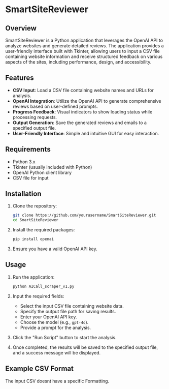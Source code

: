 # SmartSiteReviewer

## Overview

SmartSiteReviewer is a Python application that leverages the OpenAI API to analyze websites and generate detailed reviews. The application provides a user-friendly interface built with Tkinter, allowing users to input a CSV file containing website information and receive structured feedback on various aspects of the sites, including performance, design, and accessibility.

## Features

- **CSV Input**: Load a CSV file containing website names and URLs for analysis.
- **OpenAI Integration**: Utilize the OpenAI API to generate comprehensive reviews based on user-defined prompts.
- **Progress Feedback**: Visual indicators to show loading status while processing requests.
- **Output Generation**: Save the generated reviews and emails to a specified output file.
- **User-Friendly Interface**: Simple and intuitive GUI for easy interaction.

## Requirements

- Python 3.x
- Tkinter (usually included with Python)
- OpenAI Python client library
- CSV file for input

## Installation

1. Clone the repository:
   ```bash
   git clone https://github.com/yourusername/SmartSiteReviewer.git
   cd SmartSiteReviewer
   ```

2. Install the required packages:
   ```bash
   pip install openai
   ```

3. Ensure you have a valid OpenAI API key.

## Usage

1. Run the application:
   ```bash
   python AICall_scraper_v1.py
   ```

2. Input the required fields:
   - Select the input CSV file containing website data.
   - Specify the output file path for saving results.
   - Enter your OpenAI API key.
   - Choose the model (e.g., `gpt-4o`).
   - Provide a prompt for the analysis.

3. Click the "Run Script" button to start the analysis.

4. Once completed, the results will be saved to the specified output file, and a success message will be displayed.

## Example CSV Format

The input CSV doesnt have a specific Formatting.
